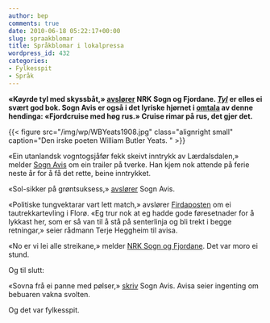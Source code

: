 ```yaml
---
author: bep
comments: true
date: 2010-06-18 05:22:17+00:00
slug: spraakblomar
title: Språkblomar i lokalpressa
wordpress_id: 432
categories:
- Fylkesspit
- Språk
---
```


**«Køyrde tyl med skyssbåt,» [avslører](http://nrk.no/nyheter/distrikt/nrk_sogn_og_fjordane/1.7172690) NRK Sogn og Fjordane. [_Tyl_](http://www.bokkilden.no/SamboWeb/produkt.do?produktId=1761132) er elles ei svært god bok. Sogn Avis er også i det lyriske hjørnet i [omtala](http://www.sognavis.no/lokale_nyhende/article5161651.ece) av denne hendinga: «Fjordcruise med høg rus.» Cruise rimar på rus, det gjer det.**

{{< figure src="/img/wp/WBYeats1908.jpg" class="alignright small" caption="Den irske poeten William Butler Yeats. " >}}

<!--more-->

«Ein utanlandsk vogntogsjåfør fekk skeivt inntrykk av Lærdalsdalen,» melder [Sogn Avis](http://www.sognavis.no/lokale_nyhende/article5161974.ece) om ein trailer på tverke. Han kjem nok attende på ferie neste år for å få det rette, beine inntrykket.

«Sol-sikker på grøntsuksess,» [avslører](http://www.sognavis.no/lokale_nyhende/article5161394.ece) Sogn Avis.

«Politiske tungvektarar vart lett match,» avslører [Firdaposten](http://www.firdaposten.no/kultur/article5160443.ece) om ei tautrekkartevling i Florø. «Eg trur nok at eg hadde gode føresetnader for å lykkast her, som er så van til å stå på senterlinja og bli trekt i begge retningar,» seier rådmann Terje Heggheim til avisa.

«No er vi lei alle streikane,» melder [NRK Sogn og Fjordane](http://nrk.no/nyheter/distrikt/nrk_sogn_og_fjordane/1.7173032). Det var moro ei stund.

Og til slutt:

«Sovna frå ei panne med pølser,» [skriv](http://www.sognavis.no/lokale_nyhende/article5160977.ece) Sogn Avis. Avisa seier ingenting om bebuaren vakna svolten.

Og det var fylkesspit.

